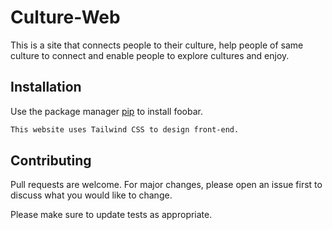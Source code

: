 # Culture-Web
This is a site that connects people to their culture, help people of same culture to connect and enable people to explore cultures and enjoy.

## Installation

Use the package manager [pip](https://pip.pypa.io/en/stable/) to install foobar.

```bash
This website uses Tailwind CSS to design front-end.
```


## Contributing

Pull requests are welcome. For major changes, please open an issue first
to discuss what you would like to change.

Please make sure to update tests as appropriate.

